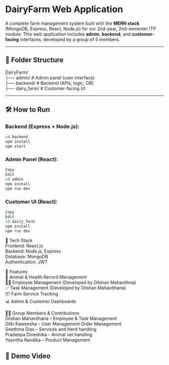 # DairyFarm Web Application

A complete farm management system built with the **MERN stack** (MongoDB, Express, React, Node.js) for our 2nd-year, 2nd-semester ITP module. This web application includes **admin**, **backend**, and **customer-facing** interfaces, developed by a group of 5 members.

---

## 📁 Folder Structure
DairyFarm/  
├── admin/ # Admin panel (user interface)  
├── backend/ # Backend (APIs, logic, DB)  
├── dairy_farm/ # Customer-facing UI  

---  

## 🛠 How to Run

### Backend (Express + Node.js):
```bash
cd backend
npm install
npm start
```

### Admin Panel (React):
```bash
Copy
Edit
cd admin
npm install
npm run dev
```

### Customer UI (React):
```bash
Copy
Edit
cd dairy_farm
npm install
npm run dev
```

🔧 Tech Stack  
Frontend: React.js  
Backend: Node.js, Express  
Database: MongoDB  
Authentication: JWT  

📌 Features  
🐄 Animal & Health Record Management  
🧑‍💼 Employee Management (Developed by Dilshan Mahavithna)  
✅ Task Management (Developed by Dilshan Mahavithana)  
📦 Farm Service Tracking  
📊 Admin & Customer Dashboards  

🧑‍💻 Group Members & Contributions  
Dilshan Mahavithana – Employee & Task Management  
Dilki Kaweesha – User Management Order Management  
Geethma Dias – Services and Herd handling  
Pradeepa Dineshika – Animal vet handling  
Yasintha Randika – Product Management  

## 🎥 Demo Video
